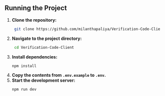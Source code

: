 
## Running the Project

1. **Clone the repository:**
   ```sh
    git clone https://github.com/milanthapaliya/Verification-Code-Client.git
2. **Navigate to the project directory:**
   ```sh
    cd Verification-Code-Client
3. **Install dependencies:**
   ```sh
   npm install
4. **Copy the contents from `.env.example` to `.env`.**
5. **Start the development server:**
   ```sh
   npm run dev
 